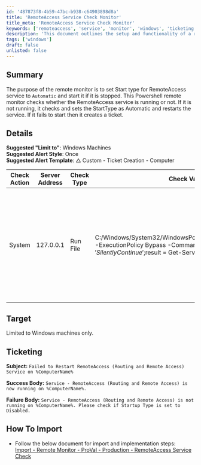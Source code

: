 ```yaml
---
id: '487873f8-4b59-47bc-b938-c64903898d8a'
title: 'RemoteAccess Service Check Monitor'
title_meta: 'RemoteAccess Service Check Monitor'
keywords: ['remoteaccess', 'service', 'monitor', 'windows', 'ticketing']
description: 'This document outlines the setup and functionality of a remote monitor that ensures the RemoteAccess service is running on Windows machines. It automatically sets the service to start type Automatic and attempts to restart it if it is stopped, creating a ticket if it fails to start.'
tags: ['windows']
draft: false
unlisted: false
---
```

## Summary

The purpose of the remote monitor is to set Start type for RemoteAccess service to `Automatic` and start it if it is stopped. This Powershell remote monitor checks whether the RemoteAccess service is running or not. If it is not running, it checks and sets the StartType as Automatic and restarts the service. If it fails to start then it creates a ticket.

## Details

**Suggested "Limit to"**: Windows Machines  
**Suggested Alert Style**: Once  
**Suggested Alert Template**: △ Custom - Ticket Creation - Computer  

| Check Action | Server Address | Check Type | Check Value | Comparator | Interval | Result |
|--------------|----------------|------------|-------------|------------|----------|--------|
| System       | 127.0.0.1     | Run File   | C:/Windows/System32/WindowsPowerShell/v1.0/powershell.exe -ExecutionPolicy Bypass -Command "$ErrorActionPreference = 'SilentlyContinue';$result = Get-Service -Name 'RemoteAccess' | Select-Object -ExpandProperty Status; if($result -eq 'Running')\{return 'Service Running' } else \{Set-Service -Name 'RemoteAccess' -StartupType Automatic; $result = Get-Service -Name 'RemoteAccess' | Select-Object -ExpandProperty Starttype; if($result -eq 'Automatic')\{Start-Service -Name 'RemoteAccess'; $result = Get-Service -Name 'RemoteAccess' | Select-Object -ExpandProperty Status;if($result -eq 'Running')\{return 'Service Running'} else\{return 'Service not Starting'}} else \{return 'Service Not Starting'} }" | Equals     | 300      | Service Running |

## Target

Limited to Windows machines only.

## Ticketing

**Subject:** `Failed to Restart RemoteAccess (Routing and Remote Access) Service on %ComputerName%`  

**Success Body:** `Service - RemoteAccess (Routing and Remote Access) is now running on %ComputerName%.`  

**Failure Body:** `Service - RemoteAccess (Routing and Remote Access) is not running on %ComputerName%. Please check if Startup Type is set to Disabled.`  

## How To Import

- Follow the below document for import and implementation steps:  
  [Import - Remote Monitor - ProVal - Production - RemoteAccess Service Check](https://proval.itglue.com/DOC-5078775-13941537)  












